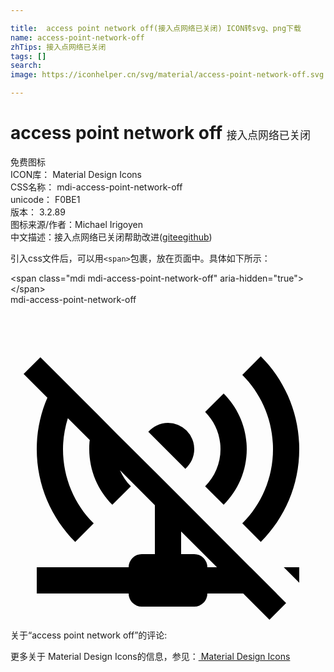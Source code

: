 ```yaml
---

title:  access point network off(接入点网络已关闭) ICON转svg、png下载
name: access-point-network-off
zhTips: 接入点网络已关闭
tags: []
search: 
image: https://iconhelper.cn/svg/material/access-point-network-off.svg

---
```


# access point network off  <small style="font-size: 60%;font-weight: 100">接入点网络已关闭</small>


<div class="detail-page">
<p>
<span><span class="badge-success badge">免费图标</span> </span>
<br/>
<span>
ICON库：
<span class="badge-secondary badge">Material Design Icons</span> 
</span>
<br/>
<span>
CSS名称：
<span class="badge-secondary badge">mdi-access-point-network-off</span> 
</span>
<br/>
<span>
unicode：
<span class="badge-secondary badge">F0BE1</span> 
<copy-btn content='F0BE1' btn-title=""></copy-btn>
<copy-btn :content='String.fromCodePoint(parseInt("F0BE1", 16))' btn-title="复制U"></copy-btn>
</span>
<br/>
<span>
版本：
<span class="badge-secondary badge">3.2.89</span> 
</span>
<br/>
<span>图标来源/作者：<span class="badge-light badge">Michael Irigoyen</span></span> 
<br/>
<span class="zh-detail">中文描述：<span class="badge-primary badge">接入点网络已关闭</span><span class="help-link"><span>帮助改进</span>(<a href="https://gitee.com/liuwave/icon-helper/edit/master/json/material/access-point-network-off.json" target="_blank" rel="noopener noreferrer">gitee</a><a href="https://github.com/liuwave/icon-helper/edit/master/json/material/access-point-network-off.json" target="_blank" rel="noopener noreferrer">github</a></span>)</span><br/>
</p>
</div>
<div class="alert alert-dark">
  <i class="mdi mdi-access-point-network-off mdi-48px"></i>
  <i class="mdi mdi-access-point-network-off mdi-36px"></i>
  <i class="mdi mdi-access-point-network-off mdi-24px"></i>
  <i class="mdi mdi-access-point-network-off mdi-18px"></i>
</div>
<div>
  <p>引入css文件后，可以用<code>&lt;span&gt;</code>包裹，放在页面中。具体如下所示：    
  </p>
  <div class="alert alert-primary" style="font-size: 14px">
    &lt;span class="mdi mdi-access-point-network-off" aria-hidden="true"&gt;&lt;/span&gt;
    <copy-btn content='<span class="mdi mdi-access-point-network-off" aria-hidden="true"></span>'></copy-btn>
  </div>
  <div class="alert alert-secondary">
    <i class="mdi mdi-access-point-network-off"
    style="font-size: 24px"
    aria-hidden="true"></i> mdi-access-point-network-off
    <copy-btn content="mdi-access-point-network-off" btn-title="复制图标名称"></copy-btn>
  </div>
</div>
<div id="svg" class="svg-wrap">
<svg xmlns="http://www.w3.org/2000/svg" viewBox="0 0 24 24"><path d="M14.83,13.83C15.55,13.11 16,12.11 16,11C16,9.89 15.55,8.89 14.83,8.17L16.24,6.76C17.33,7.85 18,9.35 18,11C18,12.65 17.33,14.15 16.24,15.24L14.83,13.83M14,11A2,2 0 0,0 12,9C11.4,9 10.87,9.27 10.5,9.68L13.32,12.5C13.73,12.13 14,11.6 14,11M17.66,16.66L19.07,18.07C20.88,16.26 22,13.76 22,11C22,8.24 20.88,5.74 19.07,3.93L17.66,5.34C19.11,6.78 20,8.79 20,11C20,13.22 19.11,15.22 17.66,16.66M22,21.18V20H20.82L22,21.18M20.27,22L21,22.73L19.73,24L17.73,22H15A1,1 0 0,1 14,23H10A1,1 0 0,1 9,22H2V20H9A1,1 0 0,1 10,19H11V15.27L8.34,12.61C8.54,13.07 8.82,13.5 9.17,13.83L7.76,15.24C6.67,14.15 6,12.65 6,11C6,10.77 6,10.54 6.04,10.31L4.37,8.64C4.14,9.39 4,10.18 4,11C4,13.22 4.89,15.22 6.34,16.66L4.93,18.07C3.12,16.26 2,13.76 2,11C2,9.61 2.29,8.28 2.81,7.08L1,5.27L2.28,4L3.7,5.42L5.15,6.87L6.63,8.35V8.35L8.17,9.9L10.28,12L11,12.71L18.27,20H18.28L20.28,22H20.27M15.73,20L13,17.27V19H14A1,1 0 0,1 15,20H15.73Z" /></svg>
</div>
<detail full-name='mdi-access-point-network-off'></detail>
<div>
<p>关于“access point network off”的评论:</p>
</div>
<Vssue title="关于“access point network off”的评论" ></Vssue>    
<div><p>更多关于 Material Design Icons的信息，参见：<a target="_blank" href="https://iconhelper.cn/material.html"> Material Design Icons</a>
</p></div>
